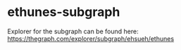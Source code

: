 # ethunes-subgraph

Explorer for the subgraph can be found here:
https://thegraph.com/explorer/subgraph/ehsueh/ethunes